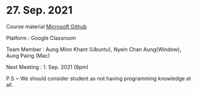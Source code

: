 # 27. Sep. 2021

Course material [Microsoft Github](https://github.com/microsoft/Web-Dev-For-Beginners)

Platform : Google Classroom

Team Member : Aung Minn Khant (Ubuntu), Nyein Chan Aung(Window), Aung Paing (Mac)

Next Meeting : 1. Sep. 2021 (8pm)

P.S ~ We should consider student as not having programming knowledge at all.